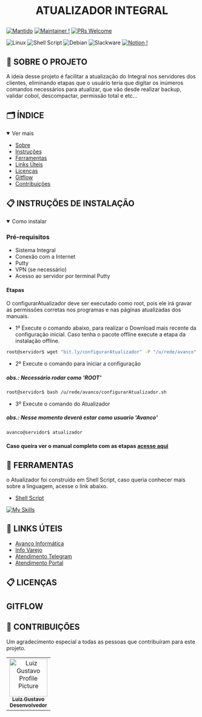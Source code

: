 <h1 align="center">
    <p> ATUALIZADOR INTEGRAL</p>
</h1>

[![Mantido](https://img.shields.io/badge/Maintained%3F-yes-green.svg)](https://GitHub.com/Naereen/StrapDown.js/graphs/commit-activity)
[![Maintainer !](https://img.shields.io/badge/maintainer-theMaintainer-blue)](https://github.com/ketteiGustavo)
[![PRs Welcome](https://img.shields.io/badge/PRs-welcome-brightgreen.svg?style=flat-square)](http://makeapullrequest.com)

![Linux](https://img.shields.io/badge/Linux-FCC624?style=for-the-badge&logo=linux&logoColor=black)
![Shell Script](https://img.shields.io/badge/shell_script-%23121011.svg?style=for-the-badge&logo=gnu-bash&logoColor=white)
![Debian](https://img.shields.io/badge/Debian-D70A53?style=for-the-badge&logo=debian&logoColor=white)
![Slackware](https://img.shields.io/badge/-Slackware-%231357BD?style=for-the-badge&logo=slackware&logoColor=white)
[![Notion !](https://img.shields.io/badge/Notion-%23000000.svg?style=for-the-badge&logo=notion&logoColor=white)](https://www.notion.so/Manual-Atualizador-Autom-tico-em-constru-o-44c13ed760b9426aaa7b0752f7e606e7?pvs=4)




## 📖 SOBRE O PROJETO

A ideia desse projeto é facilitar a atualização do Integral nos servidores dos clientes, eliminando etapas que o usuário teria que digitar os inúmeros comandos necessários para atualizar, que vão desde realizar backup, validar cobol, descompactar, permissão total e etc...

## 🗂️ ÍNDICE
<details open="open">
<summary>Ver mais</summary>

- [Sobre](#-sobre-o-projeto)
- [Instruções](#-instruções-de-instalação)
- [Ferramentas](#-ferramentas)
- [Links Úteis](#-links-úteis)
- [Licenças](#-licenças)
- [Gitflow](#-gitflow)
- [Contribuições](#-contribuições)


</details>

##

## 📋 INSTRUÇÕES DE INSTALAÇÃO
<details open="open">
<summary>Como instalar</summary>

### Pré-requisitos

- Sistema Integral
- Conexão com a Internet
- Putty
- VPN (se necessário)
- Acesso ao servidor por terminal Putty

#### Etapas

O configurarAtualizador deve ser executado como root, pois ele irá gravar as permissões corretas nos programas e nas páginas atualizadas dos manuais.

- 1º Execute o comando abaixo, para realizar o Download mais recente da configuração inicial. Caso tenha o pacote offline execute a etapa da instalação offline.


```bash
root@servidor$ wget "bit.ly/configurarAtualizador" -P "/u/rede/avanco"

```

- 2º Execute o comando para iniciar a configuração

##### obs.: Necessário rodar como 'ROOT'
```bash
root@servidor$ bash /u/rede/avanco/configurarAtualizador.sh
```
- 3º Execute o comando do Atualizador
##### obs.: Nesse momento deverá estar como usuario 'Avanco'
```bash
avanco@servidor$ atualizador
```

#### Caso queira ver o manual completo com as etapas [acesse aqui]()

</details>


## 🔨 FERRAMENTAS
o Atualizador foi construído em Shell Script, caso queria conhecer mais sobre a linguagem, acesse o link abaixo.
- [Shell Script](https://pt.wikipedia.org/wiki/Shell_script)

[![My Skills](https://skillicons.dev/icons?i=bash)](https://skillicons.dev)

## 🔗 LINKS ÚTEIS
- [Avanço Informática](https://novo.avancoinfo.net/session/login)
- [Info Varejo](https://www.infovarejo.com.br/)
- [Atendimento Telegram](https://t.me/avancoinformatica_bot)
- [Atendimento Portal](https://novo.avancoinfo.net/novoPortal/atendimento)

## 📋 LICENÇAS

## GITFLOW


## 🤝 CONTRIBUIÇÕES

Um agradecimento especial a todas as pessoas que contribuíram para este projeto.

<table>
  <tr>
    <td align="center">
      <a href="#">
        <img src="https://avatars.githubusercontent.com/u/140563277?v=4" width="100px;" alt="Luiz Gustavo Profile Picture"/><br>
        <sub>
          <b>Luiz Gustavo</b><br>
        </sub>
        <sub>
          <b>Desenvolvedor
        </sub>
      </a>
    </td>
  </tr>
</table>

